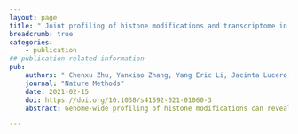 ```yaml
---
layout: page
title: " Joint profiling of histone modifications and transcriptome in single cells from mouse brain"
breadcrumb: true
categories:
    - publication
## publication related information
pub:
    authors: " Chenxu Zhu, Yanxiao Zhang, Yang Eric Li, Jacinta Lucero, M. Margarita Behrens & Bing Ren"
    journal: "Nature Methods"
    date: 2021-02-15
    doi: https://doi.org/10.1038/s41592-021-01060-3
    abstract: Genome-wide profiling of histone modifications can reveal not only the location and activity state of regulatory elements, but also the regulatory mechanisms involved in cell-type-specific gene expression during development and disease pathology. Conventional assays to profile histone modifications in bulk tissues lack single-cell resolution. Here we describe an ultra-high-throughput method, Paired-Tag, for joint profiling of histone modifications and transcriptome in single cells to produce cell-type-resolved maps of chromatin state and transcriptome in complex tissues. We used this method to profile five histone modifications jointly with transcriptome in the adult mouse frontal cortex and hippocampus. Integrative analysis of the resulting maps identified distinct groups of genes subject to divergent epigenetic regulatory mechanisms. Our single-cell multiomics approach enables comprehensive analysis of chromatin state and gene regulation in complex tissues and characterization of gene regulatory programs in the constituent cell types.

---
```


